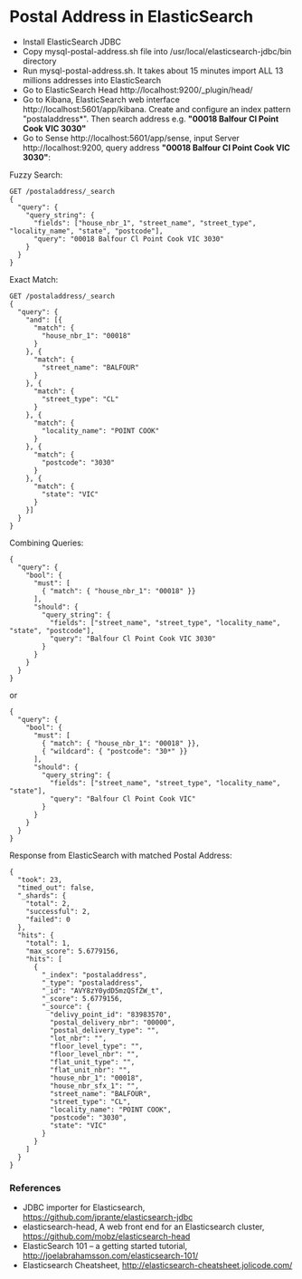 # Postal Address in ElasticSearch

- Install ElasticSearch JDBC
- Copy mysql-postal-address.sh file into /usr/local/elasticsearch-jdbc/bin directory
- Run mysql-postal-address.sh. It takes about 15 minutes import ALL 13 millions addresses into ElasticSearch
- Go to ElasticSearch Head http://localhost:9200/_plugin/head/
- Go to Kibana, ElasticSearch web interface http://localhost:5601/app/kibana. Create and configure an index pattern "postaladdress*". Then search address e.g. **"00018 Balfour Cl Point Cook VIC 3030"**
- Go to Sense http://localhost:5601/app/sense, input Server http://localhost:9200, query address **"00018 Balfour Cl Point Cook VIC 3030"**:

Fuzzy Search:

```
GET /postaladdress/_search
{
  "query": {
    "query_string": {
      "fields": ["house_nbr_1", "street_name", "street_type", "locality_name", "state", "postcode"],
      "query": "00018 Balfour Cl Point Cook VIC 3030"
    }
  }
}
```

Exact Match:

```
GET /postaladdress/_search
{
  "query": {
    "and": [{
      "match": {
        "house_nbr_1": "00018"
      }
    }, {
      "match": {
        "street_name": "BALFOUR"
      }
    }, {
      "match": {
        "street_type": "CL"
      }
    }, {
      "match": {
        "locality_name": "POINT COOK"
      }
    }, {
      "match": {
        "postcode": "3030"
      }
    }, {
      "match": {
        "state": "VIC"
      }
    }]
  }
}
```

Combining Queries:

```
{
  "query": {
    "bool": {
      "must": [
        { "match": { "house_nbr_1": "00018" }}
      ],
      "should": {
        "query_string": {
          "fields": ["street_name", "street_type", "locality_name", "state", "postcode"],
          "query": "Balfour Cl Point Cook VIC 3030"
        }
      }
    }
  }
}
```

or

```
{
  "query": {
    "bool": {
      "must": [
        { "match": { "house_nbr_1": "00018" }},
        { "wildcard": { "postcode": "30*" }}
      ],
      "should": {
        "query_string": {
          "fields": ["street_name", "street_type", "locality_name", "state"],
          "query": "Balfour Cl Point Cook VIC"
        }
      }
    }
  }
}
```

Response from ElasticSearch with matched Postal Address:

```
{
  "took": 23,
  "timed_out": false,
  "_shards": {
    "total": 2,
    "successful": 2,
    "failed": 0
  },
  "hits": {
    "total": 1,
    "max_score": 5.6779156,
    "hits": [
      {
        "_index": "postaladdress",
        "_type": "postaladdress",
        "_id": "AVY8zY0ydD5mzQSfZW_t",
        "_score": 5.6779156,
        "_source": {
          "delivy_point_id": "83983570",
          "postal_delivery_nbr": "00000",
          "postal_delivery_type": "",
          "lot_nbr": "",
          "floor_level_type": "",
          "floor_level_nbr": "",
          "flat_unit_type": "",
          "flat_unit_nbr": "",
          "house_nbr_1": "00018",
          "house_nbr_sfx_1": "",
          "street_name": "BALFOUR",
          "street_type": "CL",
          "locality_name": "POINT COOK",
          "postcode": "3030",
          "state": "VIC"
        }
      }
    ]
  }
}
```

### References
- JDBC importer for Elasticsearch, https://github.com/jprante/elasticsearch-jdbc
- elasticsearch-head, A web front end for an Elasticsearch cluster, https://github.com/mobz/elasticsearch-head
- ElasticSearch 101 – a getting started tutorial, http://joelabrahamsson.com/elasticsearch-101/
- Elasticsearch Cheatsheet, http://elasticsearch-cheatsheet.jolicode.com/